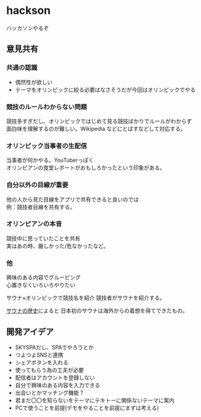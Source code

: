 # hackson

ハッカソンやるぞ  

## 意見共有

### 共通の認識

- 偶然性が欲しい
- テーマをオリンピックに絞る必要はなさそうだが今回はオリンピックでやる

### 競技のルールわからない問題

競技多すぎだし、オリンピックではじめて見る競技ばかりでルールがわからず  
面白味を理解するのが難しい。Wikipedia などにとばすなどして対応する。  

### オリンピック当事者の生配信

当事者が何かやる。YouTuberっぽく  
オリンピアンの食堂レポートがおもしろかったという印象がある。

### 自分以外の目線が重要

他の人から見た目線をアプリで共有できると良いのでは  
例：競技者目線を共有する。

### オリンピアンの本音

競技中に思っていたことを共有  
実はあの時、厳しかった/危なかったなど。  

### 他

興味のある内容でグルーピング  
心置きなくいろいろやりたい

サウナ×オリンピックで競技名を紹介
競技者がサウナを紹介する。

[サウナの歴史](https://tokuhain.chuo-kanko.or.jp/detail.php?id=798)によると
日本初のサウナは海外からの着想を得てできたもの。

## 開発アイデア

- SKYSPAだし、SPAでやろうとか
- つよつよSNSと連携
- シェアボタンを入れる
- 使ってもらう為の工夫が必要
- 配信者はアカウントを登録しない
- 自分で興味のある内容を入力できる
- 出会いとかマッチング機能？
- 君まだ〇〇を知らないをテーマにテキトーに関係ないテーマに案内
- PCで使うことを前提(デモをやることを前提にまずは考える)
